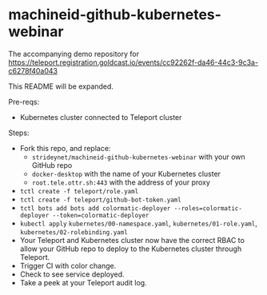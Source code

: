 # machineid-github-kubernetes-webinar

The accompanying demo repository for 
https://teleport.registration.goldcast.io/events/cc92262f-da46-44c3-9c3a-c6278f40a043

This README will be expanded.

Pre-reqs:
- Kubernetes cluster connected to Teleport cluster

Steps:
- Fork this repo, and replace:
  - `strideynet/machineid-github-kubernetes-webinar` with your own GitHub repo
  - `docker-desktop` with the name of your Kubernetes cluster
  - `root.tele.ottr.sh:443` with the address of your proxy
- `tctl create -f teleport/role.yaml`
- `tctl create -f teleport/github-bot-token.yaml`
- `tctl bots add bots add colormatic-deployer --roles=colormatic-deployer --token=colormatic-deployer`
- `kubectl apply` `kubernetes/00-namespace.yaml`, `kubernetes/01-role.yaml`, `kubernetes/02-rolebinding.yaml`
- Your Teleport and Kubernetes cluster now have the correct RBAC to allow your GitHub repo to deploy to the Kubernetes cluster through Teleport.
- Trigger CI with color change.
- Check to see service deployed.
- Take a peek at your Teleport audit log.